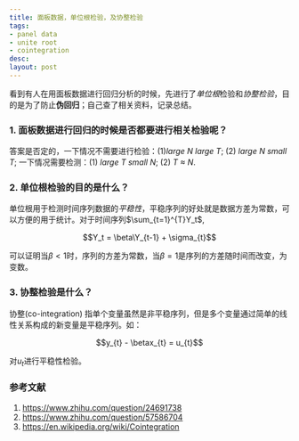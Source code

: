```yaml
---
title: 面板数据，单位根检验，及协整检验
tags:
- panel data
- unite root
- cointegration
desc: 
layout: post
---
```


看到有人在用面板数据进行回归分析的时候，先进行了*单位根*检验和*协整检验*，目的是为了防止**伪回归**；自己查了相关资料，记录总结。

### 1. 面板数据进行回归的时候是否都要进行相关检验呢？

答案是否定的，一下情况不需要进行检验：(1)*large N large T*; (2) *large N small T*; 一下情况需要检测：(1) *large T small N*; (2) *T ≈ N*.

### 2. 单位根检验的目的是什么？

单位根用于检测时间序列数据的*平稳性*，平稳序列的好处就是数据方差为常数，可以方便的用于统计。对于时间序列$\sum_{t=1}^{T}Y_t$,

$$Y_t = \beta\Y_{t-1} + \sigma_{t}$$

可以证明当$\beta < 1$时，序列的方差为常数，当$\beta = 1$是序列的方差随时间而改变，为变数。

### 3. 协整检验是什么？

协整(co-integration) 指单个变量虽然是非平稳序列，但是多个变量通过简单的线性关系构成的新变量是平稳序列。如：

$$y_{t} - \betax_{t} = u_{t}$$

对$u_{t}$进行平稳性检验。

### 参考文献
1. https://www.zhihu.com/question/24691738
2. https://www.zhihu.com/question/57586704
3. https://en.wikipedia.org/wiki/Cointegration


